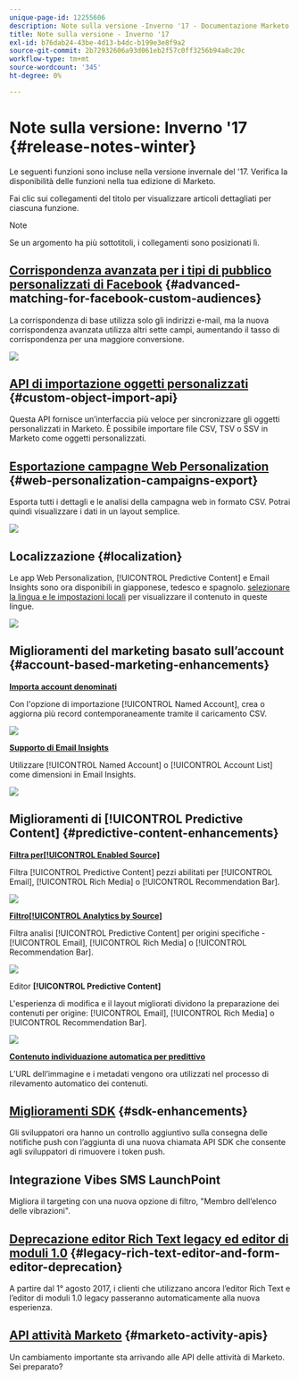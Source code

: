 ```yaml
---
unique-page-id: 12255606
description: Note sulla versione -Inverno '17 - Documentazione Marketo - Documentazione del prodotto
title: Note sulla versione - Inverno '17
exl-id: b76dab24-43be-4d13-b4dc-b199e3e8f9a2
source-git-commit: 2b72932606a93d061eb2f57c0ff3256b94a0c20c
workflow-type: tm+mt
source-wordcount: '345'
ht-degree: 0%

---
```


# Note sulla versione: Inverno &#39;17 {#release-notes-winter}

Le seguenti funzioni sono incluse nella versione invernale del &#39;17. Verifica la disponibilità delle funzioni nella tua edizione di Marketo.

Fai clic sui collegamenti del titolo per visualizzare articoli dettagliati per ciascuna funzione.

>[!NOTE]
>
>Se un argomento ha più sottotitoli, i collegamenti sono posizionati lì.

## [Corrispondenza avanzata per i tipi di pubblico personalizzati di Facebook](/help/marketo/product-docs/demand-generation/ad-network-integrations/add-facebook-custom-audiences-as-a-launchpoint-service.md) {#advanced-matching-for-facebook-custom-audiences}

La corrispondenza di base utilizza solo gli indirizzi e-mail, ma la nuova corrispondenza avanzata utilizza altri sette campi, aumentando il tasso di corrispondenza per una maggiore conversione.

![](assets/fb-custom-audiences-schebsches.png)

## [API di importazione oggetti personalizzati](https://developers.marketo.com/rest-api/lead-database/custom-objects/) {#custom-object-import-api}

Questa API fornisce un’interfaccia più veloce per sincronizzare gli oggetti personalizzati in Marketo. È possibile importare file CSV, TSV o SSV in Marketo come oggetti personalizzati.

## [Esportazione campagne Web Personalization](/help/marketo/product-docs/web-personalization/working-with-web-campaigns/export-web-campaign-data.md) {#web-personalization-campaigns-export}

Esporta tutti i dettagli e le analisi della campagna web in formato CSV. Potrai quindi visualizzare i dati in un layout semplice.

![](assets/web-personalization-csv-download-hand.png)

## Localizzazione {#localization}

Le app Web Personalization, [!UICONTROL Predictive Content] e Email Insights sono ora disponibili in giapponese, tedesco e spagnolo. [selezionare la lingua e le impostazioni locali](/help/marketo/product-docs/administration/settings/select-your-language-locale-and-time-zone.md) per visualizzare il contenuto in queste lingue.

![](assets/japanese-web-personalization.png)

## Miglioramenti del marketing basato sull’account {#account-based-marketing-enhancements}

**[Importa account denominati](/help/marketo/product-docs/target-account-management/target/named-accounts/import-named-accounts.md)**

Con l&#39;opzione di importazione [!UICONTROL Named Account], crea o aggiorna più record contemporaneamente tramite il caricamento CSV.

![](assets/inatwo.png)

**[Supporto di Email Insights](/help/marketo/product-docs/reporting/email-insights/filtering-in-email-insights.md)**

Utilizzare [!UICONTROL Named Account] o [!UICONTROL Account List] come dimensioni in Email Insights.

![](assets/ei.png)

## Miglioramenti di [!UICONTROL Predictive Content] {#predictive-content-enhancements}

**[Filtra per[!UICONTROL Enabled Source]](/help/marketo/product-docs/predictive-content/working-with-predictive-content/understanding-predictive-content.md)**

Filtra [!UICONTROL Predictive Content] pezzi abilitati per [!UICONTROL Email], [!UICONTROL Rich Media] o [!UICONTROL Recommendation Bar].

![](assets/predictive-content-enabled-source.png)

**[Filtro[!UICONTROL Analytics by Source]](/help/marketo/product-docs/predictive-content/working-with-predictive-content/understanding-predictive-content.md)**

Filtra analisi [!UICONTROL Predictive Content] per origini specifiche - [!UICONTROL Email], [!UICONTROL Rich Media] o [!UICONTROL Recommendation Bar].

![](assets/predictive-content-analytics-by-source.png)

Editor **[!UICONTROL Predictive Content]**

L&#39;esperienza di modifica e il layout migliorati dividono la preparazione dei contenuti per origine: [!UICONTROL Email], [!UICONTROL Rich Media] o [!UICONTROL Recommendation Bar].

![](assets/predictive-content-editor.png)

**[Contenuto individuazione automatica per predittivo](/help/marketo/product-docs/predictive-content/getting-started/enable-content-discovery.md)**

L’URL dell’immagine e i metadati vengono ora utilizzati nel processo di rilevamento automatico dei contenuti.

## [Miglioramenti SDK](https://developers.marketo.com/mobile/) {#sdk-enhancements}

Gli sviluppatori ora hanno un controllo aggiuntivo sulla consegna delle notifiche push con l’aggiunta di una nuova chiamata API SDK che consente agli sviluppatori di rimuovere i token push.

## Integrazione Vibes SMS LaunchPoint

Migliora il targeting con una nuova opzione di filtro, &quot;Membro dell’elenco delle vibrazioni&quot;.

## [Deprecazione editor Rich Text legacy ed editor di moduli 1.0](https://nation.marketo.com/docs/DOC-4315) {#legacy-rich-text-editor-and-form-editor-deprecation}

A partire dal 1° agosto 2017, i clienti che utilizzano ancora l’editor Rich Text e l’editor di moduli 1.0 legacy passeranno automaticamente alla nuova esperienza.

## [API attività Marketo](https://developers.marketo.com/blog/important-change-activity-records-marketo-apis/) {#marketo-activity-apis}

Un cambiamento importante sta arrivando alle API delle attività di Marketo. Sei preparato?
